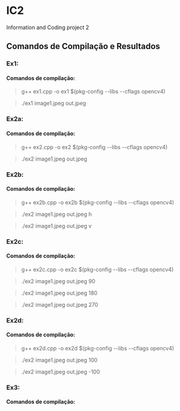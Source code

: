 # IC2
Information and Coding project 2

## Comandos de Compilação e Resultados


### Ex1:
#### Comandos de compilação:
> g++ ex1.cpp -o ex1 $(pkg-config --libs --cflags opencv4)

>./ex1 image1.jpeg out.jpeg

### Ex2a:
#### Comandos de compilação:
> g++ ex2.cpp -o ex2 $(pkg-config --libs --cflags opencv4)

>./ex2 image1.jpeg out.jpeg

### Ex2b:
#### Comandos de compilação:
> g++ ex2b.cpp -o ex2b $(pkg-config --libs --cflags opencv4)

>./ex2 image1.jpeg out.jpeg h 

>./ex2 image1.jpeg out.jpeg v

### Ex2c:
#### Comandos de compilação:
> g++ ex2c.cpp -o ex2c $(pkg-config --libs --cflags opencv4)

>./ex2 image1.jpeg out.jpeg 90

>./ex2 image1.jpeg out.jpeg 180

>./ex2 image1.jpeg out.jpeg 270

### Ex2d:
#### Comandos de compilação:

> g++ ex2d.cpp -o ex2d $(pkg-config --libs --cflags opencv4)

>./ex2 image1.jpeg out.jpeg 100

>./ex2 image1.jpeg out.jpeg -100

### Ex3:
#### Comandos de compilação:


